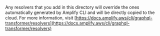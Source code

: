Any resolvers that you add in this directory will override the ones automatically generated by Amplify CLI and will be directly
copied to the cloud. For more information,
visit [https://docs.amplify.aws/cli/graphql-transformer/resolvers](https://docs.amplify.aws/cli/graphql-transformer/resolvers)